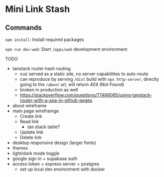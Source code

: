 # Mini Link Stash

## Commands

`npm install`: Install required packages

`npm run dev:web`: Start `/apps/web` development environment

TODO

- tanstack router hash routing
  - cuz served as a static site, no server capabilities to auto-route
  - can reproduce by serving `/dist` build with `npx http-server`, directly going to the `/about` url, will return 404 (Not Found)
  - broken in production as well
  - <https://stackoverflow.com/questions/77466065/using-tanstack-router-with-a-spa-in-github-pages>
- about wireframe
- main page wireframge
  - Create link
  - Read link
    - tan stack table?
  - Update link
  - Delete link
- desktop responsive design (larger fonts)
- themes
- light/dark mode toggle
- google sign in + supabase auth
- access token + express server + postgres
  - set up local dev environment with docker
